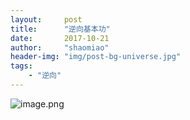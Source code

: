 ```yaml
---
layout:     post
title:      "逆向基本功"
date:       2017-10-21
author:     "shaomiao"
header-img: "img/post-bg-universe.jpg"
tags:
    - "逆向"
---
```


![image.png](http://upload-images.jianshu.io/upload_images/2590671-38d5101b34b33fd6.png?imageMogr2/auto-orient/strip%7CimageView2/2/w/1240)
